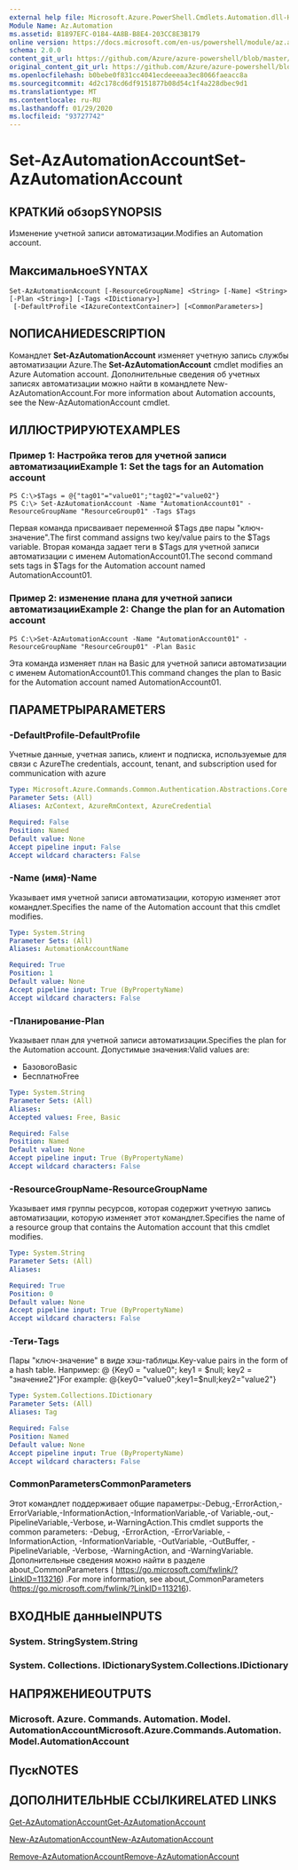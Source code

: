 ```yaml
---
external help file: Microsoft.Azure.PowerShell.Cmdlets.Automation.dll-Help.xml
Module Name: Az.Automation
ms.assetid: B1897EFC-0184-4A8B-B8E4-203CC8E3B179
online version: https://docs.microsoft.com/en-us/powershell/module/az.automation/set-azautomationaccount
schema: 2.0.0
content_git_url: https://github.com/Azure/azure-powershell/blob/master/src/Automation/Automation/help/Set-AzAutomationAccount.md
original_content_git_url: https://github.com/Azure/azure-powershell/blob/master/src/Automation/Automation/help/Set-AzAutomationAccount.md
ms.openlocfilehash: b0bebe0f831cc4041ecdeeeaa3ec8066faeacc8a
ms.sourcegitcommit: 4d2c178cd6df9151877b08d54c1f4a228dbec9d1
ms.translationtype: MT
ms.contentlocale: ru-RU
ms.lasthandoff: 01/29/2020
ms.locfileid: "93727742"
---
```

# <span data-ttu-id="e5dca-101">Set-AzAutomationAccount</span><span class="sxs-lookup"><span data-stu-id="e5dca-101">Set-AzAutomationAccount</span></span>

## <span data-ttu-id="e5dca-102">КРАТКИй обзор</span><span class="sxs-lookup"><span data-stu-id="e5dca-102">SYNOPSIS</span></span>
<span data-ttu-id="e5dca-103">Изменение учетной записи автоматизации.</span><span class="sxs-lookup"><span data-stu-id="e5dca-103">Modifies an Automation account.</span></span>

## <span data-ttu-id="e5dca-104">Максимальное</span><span class="sxs-lookup"><span data-stu-id="e5dca-104">SYNTAX</span></span>

```
Set-AzAutomationAccount [-ResourceGroupName] <String> [-Name] <String> [-Plan <String>] [-Tags <IDictionary>]
 [-DefaultProfile <IAzureContextContainer>] [<CommonParameters>]
```

## <span data-ttu-id="e5dca-105">NОПИСАНИЕ</span><span class="sxs-lookup"><span data-stu-id="e5dca-105">DESCRIPTION</span></span>
<span data-ttu-id="e5dca-106">Командлет **Set-AzAutomationAccount** изменяет учетную запись службы автоматизации Azure.</span><span class="sxs-lookup"><span data-stu-id="e5dca-106">The **Set-AzAutomationAccount** cmdlet modifies an Azure Automation account.</span></span>
<span data-ttu-id="e5dca-107">Дополнительные сведения об учетных записях автоматизации можно найти в командлете New-AzAutomationAccount.</span><span class="sxs-lookup"><span data-stu-id="e5dca-107">For more information about Automation accounts, see the New-AzAutomationAccount cmdlet.</span></span>

## <span data-ttu-id="e5dca-108">ИЛЛЮСТРИРУЮТ</span><span class="sxs-lookup"><span data-stu-id="e5dca-108">EXAMPLES</span></span>

### <span data-ttu-id="e5dca-109">Пример 1: Настройка тегов для учетной записи автоматизации</span><span class="sxs-lookup"><span data-stu-id="e5dca-109">Example 1: Set the tags for an Automation account</span></span>
```
PS C:\>$Tags = @{"tag01"="value01";"tag02"="value02"}
PS C:\> Set-AzAutomationAccount -Name "AutomationAccount01" -ResourceGroupName "ResourceGroup01" -Tags $Tags
```

<span data-ttu-id="e5dca-110">Первая команда присваивает переменной $Tags две пары "ключ-значение".</span><span class="sxs-lookup"><span data-stu-id="e5dca-110">The first command assigns two key/value pairs to the $Tags variable.</span></span>
<span data-ttu-id="e5dca-111">Вторая команда задает теги в $Tags для учетной записи автоматизации с именем AutomationAccount01.</span><span class="sxs-lookup"><span data-stu-id="e5dca-111">The second command sets tags in $Tags for the Automation account named AutomationAccount01.</span></span>

### <span data-ttu-id="e5dca-112">Пример 2: изменение плана для учетной записи автоматизации</span><span class="sxs-lookup"><span data-stu-id="e5dca-112">Example 2: Change the plan for an Automation account</span></span>
```
PS C:\>Set-AzAutomationAccount -Name "AutomationAccount01" -ResourceGroupName "ResourceGroup01" -Plan Basic
```

<span data-ttu-id="e5dca-113">Эта команда изменяет план на Basic для учетной записи автоматизации с именем AutomationAccount01.</span><span class="sxs-lookup"><span data-stu-id="e5dca-113">This command changes the plan to Basic for the Automation account named AutomationAccount01.</span></span>

## <span data-ttu-id="e5dca-114">ПАРАМЕТРЫ</span><span class="sxs-lookup"><span data-stu-id="e5dca-114">PARAMETERS</span></span>

### <span data-ttu-id="e5dca-115">-DefaultProfile</span><span class="sxs-lookup"><span data-stu-id="e5dca-115">-DefaultProfile</span></span>
<span data-ttu-id="e5dca-116">Учетные данные, учетная запись, клиент и подписка, используемые для связи с Azure</span><span class="sxs-lookup"><span data-stu-id="e5dca-116">The credentials, account, tenant, and subscription used for communication with azure</span></span>

```yaml
Type: Microsoft.Azure.Commands.Common.Authentication.Abstractions.Core.IAzureContextContainer
Parameter Sets: (All)
Aliases: AzContext, AzureRmContext, AzureCredential

Required: False
Position: Named
Default value: None
Accept pipeline input: False
Accept wildcard characters: False
```

### <span data-ttu-id="e5dca-117">-Name (имя)</span><span class="sxs-lookup"><span data-stu-id="e5dca-117">-Name</span></span>
<span data-ttu-id="e5dca-118">Указывает имя учетной записи автоматизации, которую изменяет этот командлет.</span><span class="sxs-lookup"><span data-stu-id="e5dca-118">Specifies the name of the Automation account that this cmdlet modifies.</span></span>

```yaml
Type: System.String
Parameter Sets: (All)
Aliases: AutomationAccountName

Required: True
Position: 1
Default value: None
Accept pipeline input: True (ByPropertyName)
Accept wildcard characters: False
```

### <span data-ttu-id="e5dca-119">-Планирование</span><span class="sxs-lookup"><span data-stu-id="e5dca-119">-Plan</span></span>
<span data-ttu-id="e5dca-120">Указывает план для учетной записи автоматизации.</span><span class="sxs-lookup"><span data-stu-id="e5dca-120">Specifies the plan for the Automation account.</span></span>
<span data-ttu-id="e5dca-121">Допустимые значения:</span><span class="sxs-lookup"><span data-stu-id="e5dca-121">Valid values are:</span></span>
- <span data-ttu-id="e5dca-122">Базового</span><span class="sxs-lookup"><span data-stu-id="e5dca-122">Basic</span></span>
- <span data-ttu-id="e5dca-123">Бесплатно</span><span class="sxs-lookup"><span data-stu-id="e5dca-123">Free</span></span>

```yaml
Type: System.String
Parameter Sets: (All)
Aliases:
Accepted values: Free, Basic

Required: False
Position: Named
Default value: None
Accept pipeline input: True (ByPropertyName)
Accept wildcard characters: False
```

### <span data-ttu-id="e5dca-124">-ResourceGroupName</span><span class="sxs-lookup"><span data-stu-id="e5dca-124">-ResourceGroupName</span></span>
<span data-ttu-id="e5dca-125">Указывает имя группы ресурсов, которая содержит учетную запись автоматизации, которую изменяет этот командлет.</span><span class="sxs-lookup"><span data-stu-id="e5dca-125">Specifies the name of a resource group that contains the Automation account that this cmdlet modifies.</span></span>

```yaml
Type: System.String
Parameter Sets: (All)
Aliases:

Required: True
Position: 0
Default value: None
Accept pipeline input: True (ByPropertyName)
Accept wildcard characters: False
```

### <span data-ttu-id="e5dca-126">-Теги</span><span class="sxs-lookup"><span data-stu-id="e5dca-126">-Tags</span></span>
<span data-ttu-id="e5dca-127">Пары "ключ-значение" в виде хэш-таблицы.</span><span class="sxs-lookup"><span data-stu-id="e5dca-127">Key-value pairs in the form of a hash table.</span></span> <span data-ttu-id="e5dca-128">Например: @ {Key0 = "value0"; key1 = $null; key2 = "значение2"}</span><span class="sxs-lookup"><span data-stu-id="e5dca-128">For example: @{key0="value0";key1=$null;key2="value2"}</span></span>

```yaml
Type: System.Collections.IDictionary
Parameter Sets: (All)
Aliases: Tag

Required: False
Position: Named
Default value: None
Accept pipeline input: True (ByPropertyName)
Accept wildcard characters: False
```

### <span data-ttu-id="e5dca-129">CommonParameters</span><span class="sxs-lookup"><span data-stu-id="e5dca-129">CommonParameters</span></span>
<span data-ttu-id="e5dca-130">Этот командлет поддерживает общие параметры:-Debug,-ErrorAction,-ErrorVariable,-InformationAction,-InformationVariable,-of Variable,-out,-PipelineVariable,-Verbose, и-WarningAction.</span><span class="sxs-lookup"><span data-stu-id="e5dca-130">This cmdlet supports the common parameters: -Debug, -ErrorAction, -ErrorVariable, -InformationAction, -InformationVariable, -OutVariable, -OutBuffer, -PipelineVariable, -Verbose, -WarningAction, and -WarningVariable.</span></span> <span data-ttu-id="e5dca-131">Дополнительные сведения можно найти в разделе about_CommonParameters ( https://go.microsoft.com/fwlink/?LinkID=113216) .</span><span class="sxs-lookup"><span data-stu-id="e5dca-131">For more information, see about_CommonParameters (https://go.microsoft.com/fwlink/?LinkID=113216).</span></span>

## <span data-ttu-id="e5dca-132">ВХОДНЫЕ данные</span><span class="sxs-lookup"><span data-stu-id="e5dca-132">INPUTS</span></span>

### <span data-ttu-id="e5dca-133">System. String</span><span class="sxs-lookup"><span data-stu-id="e5dca-133">System.String</span></span>

### <span data-ttu-id="e5dca-134">System. Collections. IDictionary</span><span class="sxs-lookup"><span data-stu-id="e5dca-134">System.Collections.IDictionary</span></span>

## <span data-ttu-id="e5dca-135">НАПРЯЖЕНИЕ</span><span class="sxs-lookup"><span data-stu-id="e5dca-135">OUTPUTS</span></span>

### <span data-ttu-id="e5dca-136">Microsoft. Azure. Commands. Automation. Model. AutomationAccount</span><span class="sxs-lookup"><span data-stu-id="e5dca-136">Microsoft.Azure.Commands.Automation.Model.AutomationAccount</span></span>

## <span data-ttu-id="e5dca-137">Пуск</span><span class="sxs-lookup"><span data-stu-id="e5dca-137">NOTES</span></span>

## <span data-ttu-id="e5dca-138">ДОПОЛНИТЕЛЬНЫЕ ССЫЛКИ</span><span class="sxs-lookup"><span data-stu-id="e5dca-138">RELATED LINKS</span></span>

[<span data-ttu-id="e5dca-139">Get-AzAutomationAccount</span><span class="sxs-lookup"><span data-stu-id="e5dca-139">Get-AzAutomationAccount</span></span>](./Get-AzAutomationAccount.md)

[<span data-ttu-id="e5dca-140">New-AzAutomationAccount</span><span class="sxs-lookup"><span data-stu-id="e5dca-140">New-AzAutomationAccount</span></span>](./New-AzAutomationAccount.md)

[<span data-ttu-id="e5dca-141">Remove-AzAutomationAccount</span><span class="sxs-lookup"><span data-stu-id="e5dca-141">Remove-AzAutomationAccount</span></span>](./Remove-AzAutomationAccount.md)
